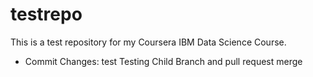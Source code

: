 # testrepo
This is a test repository for my Coursera IBM Data Science Course.
* Commit Changes: test
Testing Child Branch and pull request merge

